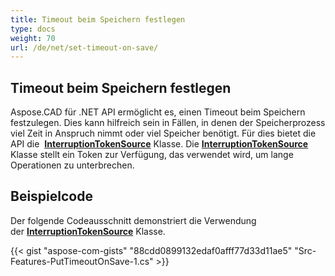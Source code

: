 ```yaml
---
title: Timeout beim Speichern festlegen
type: docs
weight: 70
url: /de/net/set-timeout-on-save/
---
```


## **Timeout beim Speichern festlegen**

Aspose.CAD für .NET API ermöglicht es, einen Timeout beim Speichern festzulegen. Dies kann hilfreich sein in Fällen, in denen der Speicherprozess viel Zeit in Anspruch nimmt oder viel Speicher benötigt. Für dies bietet die API die  [**InterruptionTokenSource**](https://reference.aspose.com/cad/net/aspose.cad/interruptiontokensource) Klasse. Die [**InterruptionTokenSource**](https://reference.aspose.com/cad/net/aspose.cad/interruptiontokensource) Klasse stellt ein Token zur Verfügung, das verwendet wird, um lange Operationen zu unterbrechen.

## Beispielcode

Der folgende Codeausschnitt demonstriert die Verwendung der [**InterruptionTokenSource**](https://reference.aspose.com/cad/net/aspose.cad/interruptiontokensource) Klasse.

{{< gist "aspose-com-gists" "88cdd0899132edaf0afff77d33d11ae5" "Src-Features-PutTimeoutOnSave-1.cs" >}}
